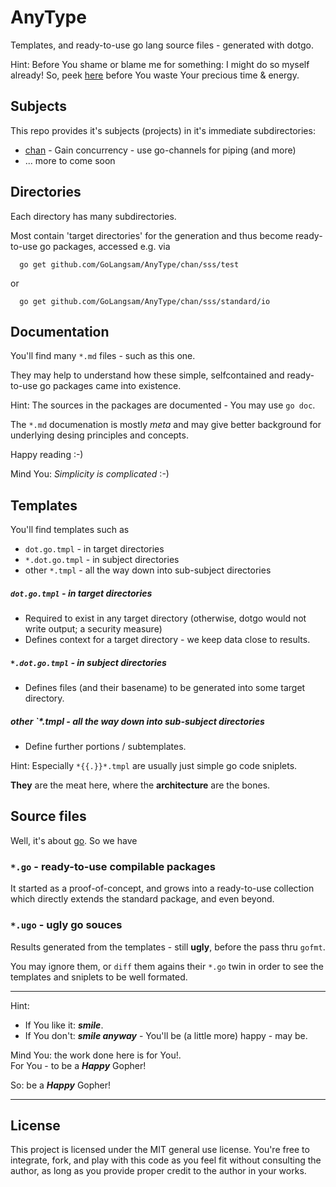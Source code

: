 # AnyType

Templates, and ready-to-use go lang source files - generated with dotgo.

Hint: Before You shame or blame me for something: I might do so myself already! So, peek [here](ShameOnMe.md) before You waste Your precious time & energy.

## Subjects
This repo provides it's subjects (projects) in it's immediate subdirectories:

-  [chan](chan/ReadMe.md) - Gain concurrency - use go-channels for piping (and more)
-  ... more to come soon

## Directories
Each directory has many subdirectories.

Most contain 'target directories' for the generation and thus become ready-to-use go packages, accessed e.g. via

	  go get github.com/GoLangsam/AnyType/chan/sss/test

or

	  go get github.com/GoLangsam/AnyType/chan/sss/standard/io

## Documentation
You'll find many `*.md` files - such as this one.

They may help to understand how these simple, selfcontained and ready-to-use go packages came into existence.

Hint: The sources in the packages are documented - You may use `go doc`.

The `*.md` documenation is mostly *meta* and may give better background for underlying desing principles and concepts.

Happy reading :-)

Mind You: *Simplicity is complicated* :-)

## Templates
You'll find templates such as

- `dot.go.tmpl` - in target directories
- `*.dot.go.tmpl` - in subject directories
- other `*.tmpl` - all the way down into sub-subject directories

##### `dot.go.tmpl` - in target directories
- Required to exist in any target directory
  (otherwise, dotgo would not write output; a security measure)
- Defines context for a target directory - we keep data close to results.
  
##### `*.dot.go.tmpl` - in subject directories
- Defines files (and their basename) to be generated into some target directory.

##### other `*.tmpl - all the way down into sub-subject directories
- Define further portions / subtemplates. 

Hint: Especially `*{{.}}*.tmpl` are usually just simple go code sniplets.

**They** are the meat here, where the **architecture** are the bones.

## Source files

Well, it's about [go](http://golang.org). So we have 

### `*.go` - ready-to-use compilable packages

It started as a proof-of-concept, and grows into a ready-to-use collection which directly extends the standard package, and even beyond.

### `*.ugo` - **ugly** go souces

Results generated from the templates - still **ugly**, before the pass thru `gofmt`.

You may ignore them, or `diff` them agains their `*.go` twin in order to see the templates and sniplets to be well formated.

---
Hint:
- If You like it: ***smile***.
- If You don't: ***smile anyway*** - You'll be (a little more) happy - may be.

Mind You: the work done here is for You!.  
For You - to be a ***Happy*** Gopher!  

So: be a ***Happy*** Gopher!

---
## License


This project is licensed under the MIT general use license.
You're free to integrate, fork, and play with this code as you feel fit without consulting the author,
as long as you provide proper credit to the author in your works.
